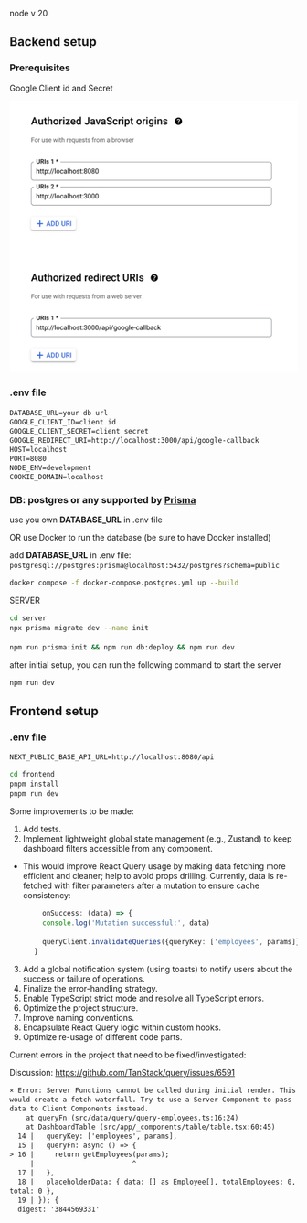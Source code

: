 node v 20

## Backend setup

### Prerequisites
Google Client id and Secret

![img.png](img.png)

### .env file
```dotenv
DATABASE_URL=your db url
GOOGLE_CLIENT_ID=client id
GOOGLE_CLIENT_SECRET=client secret
GOOGLE_REDIRECT_URI=http://localhost:3000/api/google-callback
HOST=localhost
PORT=8080
NODE_ENV=development
COOKIE_DOMAIN=localhost
```

### DB: postgres or any supported by [Prisma](https://www.prisma.io/docs/orm/reference/supported-databases)

use you own **DATABASE_URL** in .env file

OR use Docker to run the database (be sure to have Docker installed)

add **DATABASE_URL** in .env file:
`postgresql://postgres:prisma@localhost:5432/postgres?schema=public`

```bash
docker compose -f docker-compose.postgres.yml up --build
```

SERVER
```bash
cd server
npx prisma migrate dev --name init

npm run prisma:init && npm run db:deploy && npm run dev
```

after initial setup, you can run the following command to start the server
```bash
npm run dev
```

## Frontend setup

### .env file

```dotenv
NEXT_PUBLIC_BASE_API_URL=http://localhost:8080/api
```

```bash
cd frontend
pnpm install
pnpm run dev
```

Some improvements to be made:
1.	Add tests.
2.	Implement lightweight global state management (e.g., Zustand) to keep dashboard filters accessible from any component.
   - This would improve React Query usage by making data fetching more efficient and cleaner; help to avoid props drilling. Currently, data is re-fetched with filter parameters after a mutation to ensure cache consistency:
```typescript
        onSuccess: (data) => {
        console.log('Mutation successful:', data)

        queryClient.invalidateQueries({queryKey: ['employees', params]})
      }
```
3.	Add a global notification system (using toasts) to notify users about the success or failure of operations.
4.  Finalize the error-handling strategy.
5.	Enable TypeScript strict mode and resolve all TypeScript errors.
6.	Optimize the project structure.
7.	Improve naming conventions.
8.	Encapsulate React Query logic within custom hooks.
9. Optimize re-usage of different code parts.


Current errors in the project that need to be fixed/investigated:

Discussion:
https://github.com/TanStack/query/issues/6591

``` 
⨯ Error: Server Functions cannot be called during initial render. This would create a fetch waterfall. Try to use a Server Component to pass data to Client Components instead.
    at queryFn (src/data/query/query-employees.ts:16:24)
    at DashboardTable (src/app/_components/table/table.tsx:60:45)
  14 |   queryKey: ['employees', params],
  15 |   queryFn: async () => {
> 16 |     return getEmployees(params);
     |                        ^
  17 |   },
  18 |   placeholderData: { data: [] as Employee[], totalEmployees: 0, total: 0 },
  19 | }); {
  digest: '3844569331'
```